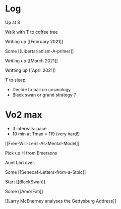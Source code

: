 

# Log

Up at 8

Walk with T to coffee tree

Writing up [[February 2021]]

Some [[Libertarianism-A-primer]]

Writing up [[March 2021]]

Writting up [[April 2021]]

T to sleep.
- Decide to bail on cosmology
- Black swan or grand strategy ?

# Vo2 max
- 3 intervals: pace 
- 10 min at Tmax = 119 (very hard!)

[[Free-Will-Lens-As-Mental-Model]]

Pick up H from Emersons 

Aunt Lori over.

Some [[Senecaf-Letters-from-a-Stoic]]

Start [[BlackSwan]]

Some [[AmorFati]]

[[Larry McEnerney analyses the Gettysburg Address]]



